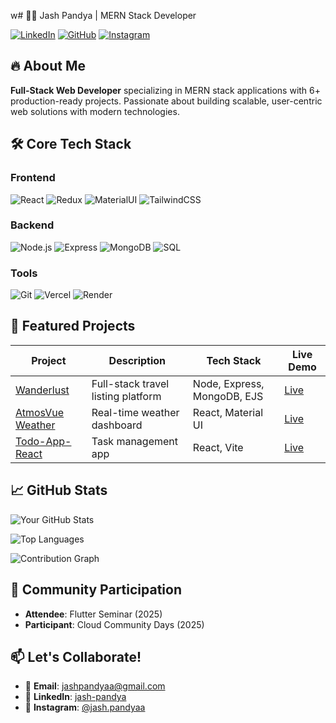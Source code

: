 w# 👨‍💻 Jash Pandya | MERN Stack Developer

[![LinkedIn](https://img.shields.io/badge/LinkedIn-Connect-%230077B5?style=flat&logo=linkedin)](https://linkedin.com/in/jash-pandya)
[![GitHub](https://img.shields.io/badge/GitHub-Follow-%23181717?style=flat&logo=github)](https://github.com/jashPandyaa)
[![Instagram](https://img.shields.io/badge/Instagram-DM-%23E4405F?style=flat&logo=instagram)](https://instagram.com/jash.pandyaa)

## 🔥 About Me
**Full-Stack Web Developer** specializing in MERN stack applications with 6+ production-ready projects. Passionate about building scalable, user-centric web solutions with modern technologies.

## 🛠️ Core Tech Stack

### Frontend
![React](https://img.shields.io/badge/React-20232A?logo=react&logoColor=61DAFB)
![Redux](https://img.shields.io/badge/Redux-764ABC?logo=redux&logoColor=white)
![MaterialUI](https://img.shields.io/badge/Material%20UI-007FFF?logo=mui&logoColor=white)
![TailwindCSS](https://img.shields.io/badge/Tailwind_CSS-38B2AC?logo=tailwind-css&logoColor=white)

### Backend
![Node.js](https://img.shields.io/badge/Node.js-339933?logo=node.js&logoColor=white)
![Express](https://img.shields.io/badge/Express-000000?logo=express&logoColor=white)
![MongoDB](https://img.shields.io/badge/MongoDB-47A248?logo=mongodb&logoColor=white)
![SQL](https://img.shields.io/badge/SQL-4479A1?logo=mysql&logoColor=white)

### Tools
![Git](https://img.shields.io/badge/Git-F05032?logo=git&logoColor=white)
![Vercel](https://img.shields.io/badge/Vercel-000000?logo=vercel&logoColor=white)
![Render](https://img.shields.io/badge/Render-46E3B7?logo=render&logoColor=white)

## 🚀 Featured Projects

| Project | Description | Tech Stack | Live Demo |
|---------|-------------|------------|-----------|
| [Wanderlust](https://github.com/jashPandyaa/wanderlust-) | Full-stack travel listing platform | Node, Express, MongoDB, EJS | [Live](https://wanderlust-lwvu.onrender.com/) |
| [AtmosVue Weather](https://github.com/jashPandyaa/AtmosVue-Weather) | Real-time weather dashboard | React, Material UI | [Live](https://atmos-vue-weather.vercel.app/) |
| [Todo-App-React](https://github.com/jashPandyaa/Todo-App-React) | Task management app | React, Vite | [Live](https://todo-app-react-by-pandya.vercel.app/) |

## 📈 GitHub Stats

![Your GitHub Stats](https://github-readme-stats.vercel.app/api?username=jashPandyaa&show_icons=true&theme=radical&hide_border=true)

![Top Languages](https://github-readme-stats.vercel.app/api/top-langs/?username=jashPandyaa&layout=compact&theme=radical&hide_border=true)

![Contribution Graph](https://ghchart.rshah.org/jashPandyaa)

## 🎤 Community Participation
- **Attendee**: Flutter Seminar (2025)
- **Participant**: Cloud Community Days (2025)

## 📫 Let's Collaborate!
- 📧 **Email**: jashpandyaa@gmail.com
- 💼 **LinkedIn**: [jash-pandya](https://linkedin.com/in/jash-pandya)
- 📸 **Instagram**: [@jash.pandyaa](https://instagram.com/jash.pandyaa)
